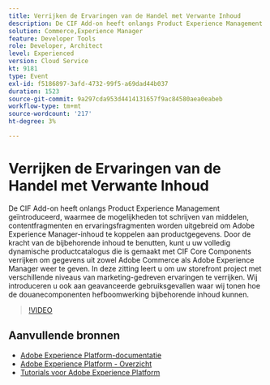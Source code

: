 ```yaml
---
title: Verrijken de Ervaringen van de Handel met Verwante Inhoud
description: De CIF Add-on heeft onlangs Product Experience Management geïntroduceerd, waarmee de mogelijkheden tot schrijven van middelen, contentfragmenten en ervaringsfragmenten worden uitgebreid om Adobe Experience Manager-inhoud te koppelen aan productgegevens. Door de kracht van de bijbehorende inhoud te benutten, kunt u uw volledig dynamische productcatalogus die is gemaakt met CIF Core Components verrijken om gegevens uit zowel Adobe Commerce als Adobe Experience Manager weer te geven. In deze zitting leert u om uw storefront project met verschillende niveaus van marketing-gedreven ervaringen te verrijken. Wij introduceren u ook aan geavanceerde gebruiksgevallen waar wij tonen hoe de douanecomponenten hefboomwerking bijbehorende inhoud kunnen.
solution: Commerce,Experience Manager
feature: Developer Tools
role: Developer, Architect
level: Experienced
version: Cloud Service
kt: 9181
type: Event
exl-id: f5186897-3afd-4732-99f5-a69dad44b037
duration: 1523
source-git-commit: 9a297cda953d4414131657f9ac84580aea0eabeb
workflow-type: tm+mt
source-wordcount: '217'
ht-degree: 3%

---
```


# Verrijken de Ervaringen van de Handel met Verwante Inhoud

De CIF Add-on heeft onlangs Product Experience Management geïntroduceerd, waarmee de mogelijkheden tot schrijven van middelen, contentfragmenten en ervaringsfragmenten worden uitgebreid om Adobe Experience Manager-inhoud te koppelen aan productgegevens. Door de kracht van de bijbehorende inhoud te benutten, kunt u uw volledig dynamische productcatalogus die is gemaakt met CIF Core Components verrijken om gegevens uit zowel Adobe Commerce als Adobe Experience Manager weer te geven. In deze zitting leert u om uw storefront project met verschillende niveaus van marketing-gedreven ervaringen te verrijken. Wij introduceren u ook aan geavanceerde gebruiksgevallen waar wij tonen hoe de douanecomponenten hefboomwerking bijbehorende inhoud kunnen.

>[!VIDEO](https://video.tv.adobe.com/v/337772/?quality=12&learn=on&hidetitle=true)

## Aanvullende bronnen

- [Adobe Experience Platform-documentatie](https://experienceleague.adobe.com/docs/experience-platform.html)
- [Adobe Experience Platform - Overzicht](https://experienceleague.adobe.com/docs/experience-platform/landing/home.html)
- [Tutorials voor Adobe Experience Platform](https://experienceleague.adobe.com/docs/platform-learn/tutorials/overview.html?lang=nl)
